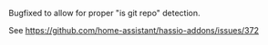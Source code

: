 Bugfixed to allow for proper "is git repo" detection.

See https://github.com/home-assistant/hassio-addons/issues/372
